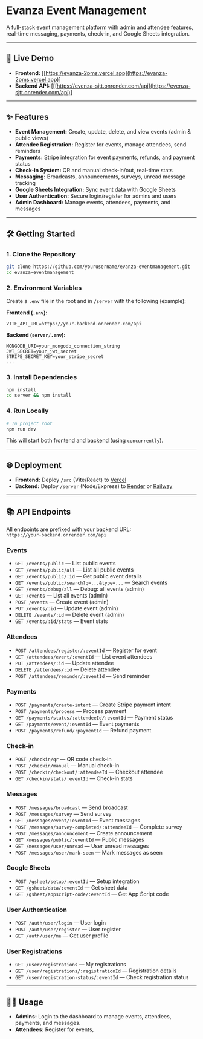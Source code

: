 # Evanza Event Management

A full-stack event management platform with admin and attendee features, real-time messaging, payments, check-in, and Google Sheets integration.

---

## 🚀 Live Demo

- **Frontend:** [[https://evanza-2pms.vercel.app](https://evanza-2pms.vercel.app)]
- **Backend API:** [[[https://evenza-sjtt.onrender.com/api](https://evenza-sjtt.onrender.com/api)]

---

## ✨ Features

- **Event Management:** Create, update, delete, and view events (admin & public views)
- **Attendee Registration:** Register for events, manage attendees, send reminders
- **Payments:** Stripe integration for event payments, refunds, and payment status
- **Check-in System:** QR and manual check-in/out, real-time stats
- **Messaging:** Broadcasts, announcements, surveys, unread message tracking
- **Google Sheets Integration:** Sync event data with Google Sheets
- **User Authentication:** Secure login/register for admins and users
- **Admin Dashboard:** Manage events, attendees, payments, and messages

---

## 🛠️ Getting Started

### 1. Clone the Repository

```bash
git clone https://github.com/yourusername/evanza-eventmanagement.git
cd evanza-eventmanagement
```

### 2. Environment Variables

Create a `.env` file in the root and in `/server` with the following (example):

**Frontend (`.env`):**
```
VITE_API_URL=https://your-backend.onrender.com/api
```

**Backend (`server/.env`):**
```
MONGODB_URI=your_mongodb_connection_string
JWT_SECRET=your_jwt_secret
STRIPE_SECRET_KEY=your_stripe_secret
...
```

### 3. Install Dependencies

```bash
npm install
cd server && npm install
```

### 4. Run Locally

```bash
# In project root
npm run dev
```
This will start both frontend and backend (using `concurrently`).

---

## 🌐 Deployment

- **Frontend:** Deploy `/src` (Vite/React) to [Vercel](https://vercel.com)
- **Backend:** Deploy `/server` (Node/Express) to [Render](https://render.com) or [Railway](https://railway.app)

---

## 📚 API Endpoints

All endpoints are prefixed with your backend URL:  
`https://your-backend.onrender.com/api`

### **Events**
- `GET /events/public` — List public events
- `GET /events/public/all` — List all public events
- `GET /events/public/:id` — Get public event details
- `GET /events/public/search?q=...&type=...` — Search events
- `GET /events/debug/all` — Debug: all events (admin)
- `GET /events` — List all events (admin)
- `POST /events` — Create event (admin)
- `PUT /events/:id` — Update event (admin)
- `DELETE /events/:id` — Delete event (admin)
- `GET /events/:id/stats` — Event stats

### **Attendees**
- `POST /attendees/register/:eventId` — Register for event
- `GET /attendees/event/:eventId` — List event attendees
- `PUT /attendees/:id` — Update attendee
- `DELETE /attendees/:id` — Delete attendee
- `POST /attendees/reminder/:eventId` — Send reminder

### **Payments**
- `POST /payments/create-intent` — Create Stripe payment intent
- `POST /payments/process` — Process payment
- `GET /payments/status/:attendeeId/:eventId` — Payment status
- `GET /payments/event/:eventId` — Event payments
- `POST /payments/refund/:paymentId` — Refund payment

### **Check-in**
- `POST /checkin/qr` — QR code check-in
- `POST /checkin/manual` — Manual check-in
- `POST /checkin/checkout/:attendeeId` — Checkout attendee
- `GET /checkin/stats/:eventId` — Check-in stats

### **Messages**
- `POST /messages/broadcast` — Send broadcast
- `POST /messages/survey` — Send survey
- `GET /messages/event/:eventId` — Event messages
- `POST /messages/survey-completed/:attendeeId` — Complete survey
- `POST /messages/announcement` — Create announcement
- `GET /messages/public/:eventId` — Public messages
- `GET /messages/user/unread` — User unread messages
- `POST /messages/user/mark-seen` — Mark messages as seen

### **Google Sheets**
- `POST /gsheet/setup/:eventId` — Setup integration
- `GET /gsheet/data/:eventId` — Get sheet data
- `GET /gsheet/appscript-code/:eventId` — Get App Script code

### **User Authentication**
- `POST /auth/user/login` — User login
- `POST /auth/user/register` — User register
- `GET /auth/user/me` — Get user profile

### **User Registrations**
- `GET /user/registrations` — My registrations
- `GET /user/registrations/:registrationId` — Registration details
- `GET /user/registration-status/:eventId` — Check registration status

---

## 🧑‍💻 Usage

- **Admins:** Login to the dashboard to manage events, attendees, payments, and messages.
- **Attendees:** Register for events,
